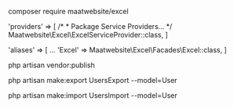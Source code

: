 composer require maatwebsite/excel

'providers' => [
    /*
     * Package Service Providers...
     */
    Maatwebsite\Excel\ExcelServiceProvider::class,
]


'aliases' => [
    ...
    'Excel' => Maatwebsite\Excel\Facades\Excel::class,
]

php artisan vendor:publish


php artisan make:export UsersExport --model=User

php artisan make:import UsersImport --model=User
